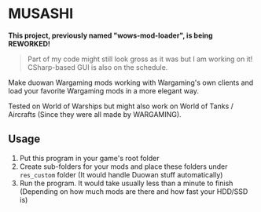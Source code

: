 # MUSASHI

**This project, previously named "wows-mod-loader", is being REWORKED!**

> Part of my code might still look gross as it was but I am working on it! CSharp-based GUI is also on the schedule. 

Make duowan Wargaming mods working with Wargaming's own clients and load your favorite Wargaming mods in a more elegant way. 

Tested on World of Warships but might also work on World of Tanks / Aircrafts (Since they were all made by WARGAMING).

## Usage

1. Put this program in your game's root folder
2. Create sub-folders for your mods and place these folders under ``res_custom`` folder (It would handle Duowan stuff automatically)
3. Run the program. It would take usually less than a minute to finish (Depending on how much mods are there and how fast your HDD/SSD is)